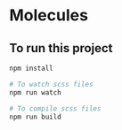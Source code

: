 # Molecules

## To run this project

```bash
npm install

# To watch scss files
npm run watch

# To compile scss files
npm run build
```
